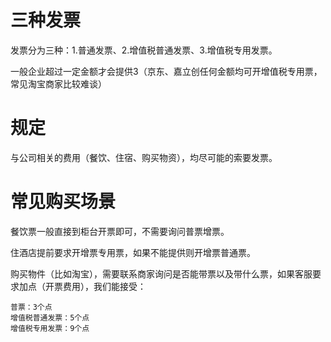 # 三种发票

发票分为三种：1.普通发票、2.增值税普通发票、3.增值税专用发票。

一般企业超过一定金额才会提供3（京东、嘉立创任何金额均可开增值税专用票，常见淘宝商家比较难谈）

# 规定

与公司相关的费用（餐饮、住宿、购买物资），均尽可能的索要发票。

# 常见购买场景

餐饮票一般直接到柜台开票即可，不需要询问普票增票。

住酒店提前要求开增票专用票，如果不能提供则开增票普通票。

购买物件（比如淘宝），需要联系商家询问是否能带票以及带什么票，如果客服要求加点（开票费用），我们能接受：

```
普票：3个点
增值税普通发票：5个点
增值税专用发票：9个点
```



